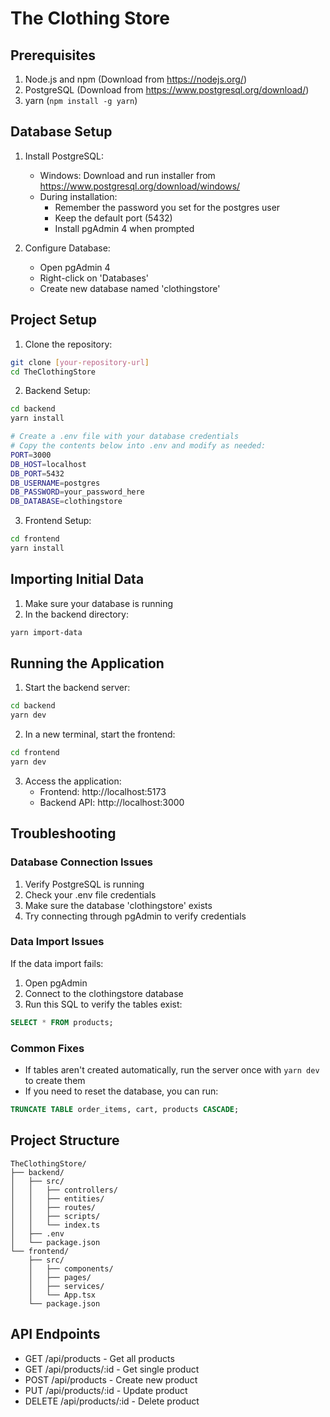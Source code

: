 # The Clothing Store

## Prerequisites
1. Node.js and npm (Download from https://nodejs.org/)
2. PostgreSQL (Download from https://www.postgresql.org/download/)
3. yarn (`npm install -g yarn`)

## Database Setup
1. Install PostgreSQL:
   - Windows: Download and run installer from https://www.postgresql.org/download/windows/
   - During installation:
     - Remember the password you set for the postgres user
     - Keep the default port (5432)
     - Install pgAdmin 4 when prompted

2. Configure Database:
   - Open pgAdmin 4
   - Right-click on 'Databases'
   - Create new database named 'clothingstore'

## Project Setup

1. Clone the repository:
```bash
git clone [your-repository-url]
cd TheClothingStore
```

2. Backend Setup:
```bash
cd backend
yarn install

# Create a .env file with your database credentials
# Copy the contents below into .env and modify as needed:
PORT=3000
DB_HOST=localhost
DB_PORT=5432
DB_USERNAME=postgres
DB_PASSWORD=your_password_here
DB_DATABASE=clothingstore
```

3. Frontend Setup:
```bash
cd frontend
yarn install
```

## Importing Initial Data

1. Make sure your database is running
2. In the backend directory:
```bash
yarn import-data
```

## Running the Application

1. Start the backend server:
```bash
cd backend
yarn dev
```

2. In a new terminal, start the frontend:
```bash
cd frontend
yarn dev
```

3. Access the application:
   - Frontend: http://localhost:5173
   - Backend API: http://localhost:3000

## Troubleshooting

### Database Connection Issues
1. Verify PostgreSQL is running
2. Check your .env file credentials
3. Make sure the database 'clothingstore' exists
4. Try connecting through pgAdmin to verify credentials

### Data Import Issues
If the data import fails:
1. Open pgAdmin
2. Connect to the clothingstore database
3. Run this SQL to verify the tables exist:
```sql
SELECT * FROM products;
```

### Common Fixes
- If tables aren't created automatically, run the server once with `yarn dev` to create them
- If you need to reset the database, you can run:
```sql
TRUNCATE TABLE order_items, cart, products CASCADE;
```

## Project Structure
```
TheClothingStore/
├── backend/
│   ├── src/
│   │   ├── controllers/
│   │   ├── entities/
│   │   ├── routes/
│   │   ├── scripts/
│   │   └── index.ts
│   ├── .env
│   └── package.json
└── frontend/
    ├── src/
    │   ├── components/
    │   ├── pages/
    │   ├── services/
    │   └── App.tsx
    └── package.json
```

## API Endpoints
- GET /api/products - Get all products
- GET /api/products/:id - Get single product
- POST /api/products - Create new product
- PUT /api/products/:id - Update product
- DELETE /api/products/:id - Delete product